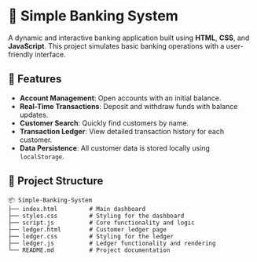 # 🏦 Simple Banking System

A dynamic and interactive banking application built using **HTML**, **CSS**, and **JavaScript**. This project simulates basic banking operations with a user-friendly interface.

## 🚀 Features
- **Account Management**: Open accounts with an initial balance.
- **Real-Time Transactions**: Deposit and withdraw funds with balance updates.
- **Customer Search**: Quickly find customers by name.
- **Transaction Ledger**: View detailed transaction history for each customer.
- **Data Persistence**: All customer data is stored locally using `localStorage`.

## 📂 Project Structure
```plaintext
📦 Simple-Banking-System
├── index.html         # Main dashboard
├── styles.css         # Styling for the dashboard
├── script.js          # Core functionality and logic
├── ledger.html        # Customer ledger page
├── ledger.css         # Styling for the ledger
├── ledger.js          # Ledger functionality and rendering
└── README.md          # Project documentation